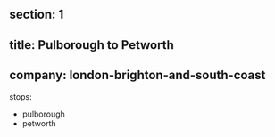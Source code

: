 ﻿section: 1
----
title: Pulborough to Petworth
----
company: london-brighton-and-south-coast
----
stops:
- pulborough
- petworth
